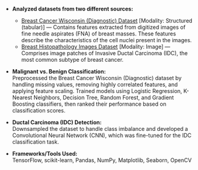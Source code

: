 - **Analyzed datasets from two different sources:**
  - [Breast Cancer Wisconsin (Diagnostic) Dataset](https://archive.ics.uci.edu/dataset/17/breast+cancer+wisconsin+diagnostic) [Modality: Structured (tabular)] — Contains features extracted from digitized images of fine needle aspirates (FNA) of breast masses. These features describe the characteristics of the cell nuclei present in the images.  
  - [Breast Histopathology Images Dataset](https://www.kaggle.com/datasets/paultimothymooney/breast-histopathology-images/data) [Modality: Image] — Comprises image patches of Invasive Ductal Carcinoma (IDC), the most common subtype of breast cancer.  

- **Malignant vs. Benign Classification:**  
  Preprocessed the Breast Cancer Wisconsin (Diagnostic) dataset by handling missing values, removing highly correlated features, and applying feature scaling. Trained models using Logistic Regression, K-Nearest Neighbors, Decision Tree, Random Forest, and Gradient Boosting classifiers, then ranked their performance based on classification scores.  

- **Ductal Carcinoma (IDC) Detection:**  
  Downsampled the dataset to handle class imbalance and developed a Convolutional Neural Network (CNN), which was fine-tuned for the IDC classification task.  

- **Frameworks/Tools Used:**  
  TensorFlow, scikit-learn, Pandas, NumPy, Matplotlib, Seaborn, OpenCV
